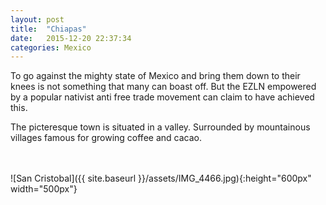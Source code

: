 ```yaml
---
layout: post
title:  "Chiapas"
date:   2015-12-20 22:37:34
categories: Mexico
---
```

<p>To go against the mighty state of Mexico and bring them down to their knees is not something that many can boast off. But the EZLN empowered by a popular nativist anti free trade movement can claim to have achieved this.</p>
<p>The picteresque town is situated in a valley. Surrounded by mountainous villages famous for growing coffee and cacao.</p>
<br><br>
![San Cristobal]({{ site.baseurl }}/assets/IMG_4466.jpg){:height="600px" width="500px"}
<br>